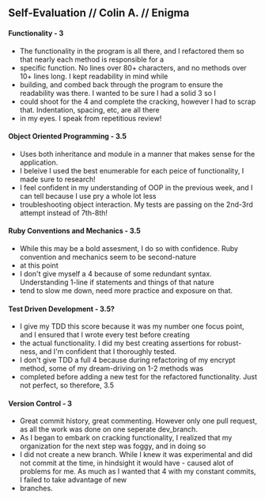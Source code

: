 ## Self-Evaluation // Colin A. // Enigma

#### Functionality - 3
- The functionality in the program is all there, and I refactored them so that nearly each method is responsible for a
- specific function. No lines over 80+ characters, and no methods over 10+ lines long. I kept readability in mind while 
- building, and combed back through the program to ensure the readability was there. I wanted to be sure I had a solid 3 so I
- could shoot for the 4 and complete the cracking, however I had to scrap that. Indentation, spacing, etc, are all there 
- in my eyes. I speak from repetitious review!
#### Object Oriented Programming - 3.5
- Uses both inheritance and module in a manner that makes sense for the application.
- I beleive I used the best enumerable for each peice of functionality, I made sure to research!
- I feel confident in my understanding of OOP in the previous week, and I can tell because I use pry a whole lot less
- troubleshooting object interaction. My tests are passing on the 2nd-3rd attempt instead of 7th-8th!

#### Ruby Conventions and Mechanics - 3.5
- While this may be a bold assesment, I do so with confidence. Ruby convention and mechanics seem to be second-nature 
- at this point
- I don't give myself a 4 because of some redundant syntax. Understanding 1-line if statements and things of that nature
- tend to slow me down, need more practice and exposure on that.
#### Test Driven Development - 3.5?
- I give my TDD this score because it was my number one focus point, and I ensured that I wrote every test before creating
- the actual functionality.  I did my best creating assertions for robust-ness, and I'm confident that I thoroughly tested.
- I don't give TDD a full 4 because during refactoring of my encrypt method, some of my dream-driving on 1-2 methods was
- completed before adding a new test for the refactored functionality. Just not perfect, so therefore, 3.5 
#### Version Control - 3
- Great commit history, great commenting. However only one pull request, as all the work was done on one seperate dev_branch.
- As I began to embark on cracking functionality, I realized that my organization for the next step was foggy, and in doing so
- I did not create a new branch. While I knew it was experimental and did not commit at the time, in hindsight it would have  - caused alot of problems for me. As much as I wanted that 4 with my constant commits, I failed to take advantage of new  
- branches.
